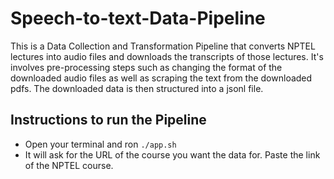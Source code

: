 # Speech-to-text-Data-Pipeline

This is a Data Collection and Transformation Pipeline that converts NPTEL lectures into audio files and downloads the transcripts of those lectures.
It's involves pre-processing steps such as changing the format of the downloaded audio files as well as scraping the text from the downloaded pdfs.
The downloaded data is then structured into a jsonl file.

## Instructions to run the Pipeline

- Open your terminal and ron `./app.sh`
- It will ask for the URL of the course you want the data for. Paste the link of the NPTEL course.
